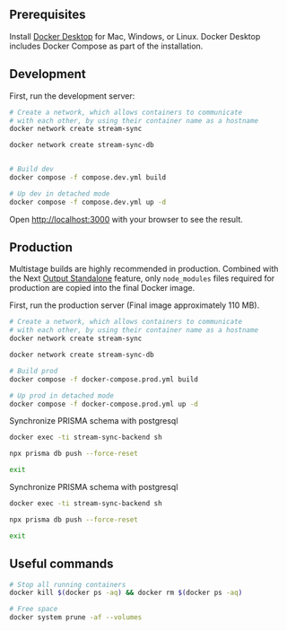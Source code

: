 ## Prerequisites

Install [Docker Desktop](https://docs.docker.com/get-docker) for Mac, Windows, or Linux. Docker Desktop includes Docker
Compose as part of the installation.

## Development

First, run the development server:

```bash
# Create a network, which allows containers to communicate
# with each other, by using their container name as a hostname
docker network create stream-sync

docker network create stream-sync-db


# Build dev
docker compose -f compose.dev.yml build

# Up dev in detached mode
docker compose -f compose.dev.yml up -d
```

Open [http://localhost:3000](http://localhost:3000) with your browser to see the result.

## Production

Multistage builds are highly recommended in production. Combined with the Next
[Output Standalone](https://nextjs.org/docs/advanced-features/output-file-tracing#automatically-copying-traced-files)
feature, only `node_modules` files required for production are copied into the final Docker image.

First, run the production server (Final image approximately 110 MB).

```bash
# Create a network, which allows containers to communicate
# with each other, by using their container name as a hostname
docker network create stream-sync

docker network create stream-sync-db

# Build prod
docker compose -f docker-compose.prod.yml build

# Up prod in detached mode
docker compose -f docker-compose.prod.yml up -d
```

Synchronize PRISMA schema with postgresql

```bash
docker exec -ti stream-sync-backend sh
```

```bash
npx prisma db push --force-reset
```

```bash
exit
```

Synchronize PRISMA schema with postgresql

```bash
docker exec -ti stream-sync-backend sh
```

```bash
npx prisma db push --force-reset
```

```bash
exit
```

## Useful commands

```bash
# Stop all running containers
docker kill $(docker ps -aq) && docker rm $(docker ps -aq)

# Free space
docker system prune -af --volumes
```
